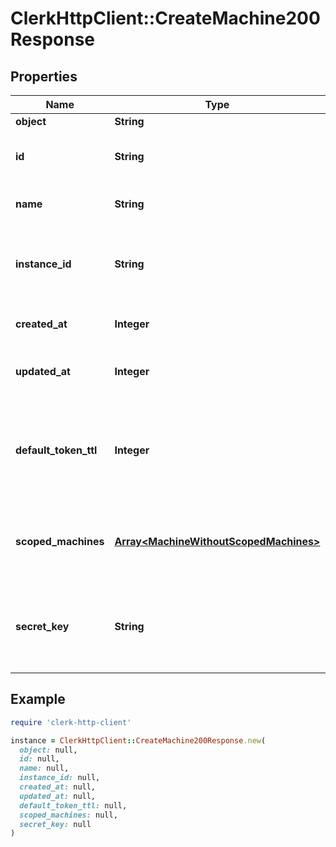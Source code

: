 # ClerkHttpClient::CreateMachine200Response

## Properties

| Name | Type | Description | Notes |
| ---- | ---- | ----------- | ----- |
| **object** | **String** |  |  |
| **id** | **String** | Unique identifier for the machine. |  |
| **name** | **String** | The name of the machine. |  |
| **instance_id** | **String** | The ID of the instance this machine belongs to. |  |
| **created_at** | **Integer** | Unix timestamp of creation. |  |
| **updated_at** | **Integer** | Unix timestamp of last update. |  |
| **default_token_ttl** | **Integer** | The default time-to-live (TTL) in seconds for tokens created by this machine. | [optional][default to 3600] |
| **scoped_machines** | [**Array&lt;MachineWithoutScopedMachines&gt;**](MachineWithoutScopedMachines.md) | Array of machines this machine has access to. |  |
| **secret_key** | **String** | The secret key for the machine, only returned upon creation. | [readonly] |

## Example

```ruby
require 'clerk-http-client'

instance = ClerkHttpClient::CreateMachine200Response.new(
  object: null,
  id: null,
  name: null,
  instance_id: null,
  created_at: null,
  updated_at: null,
  default_token_ttl: null,
  scoped_machines: null,
  secret_key: null
)
```

